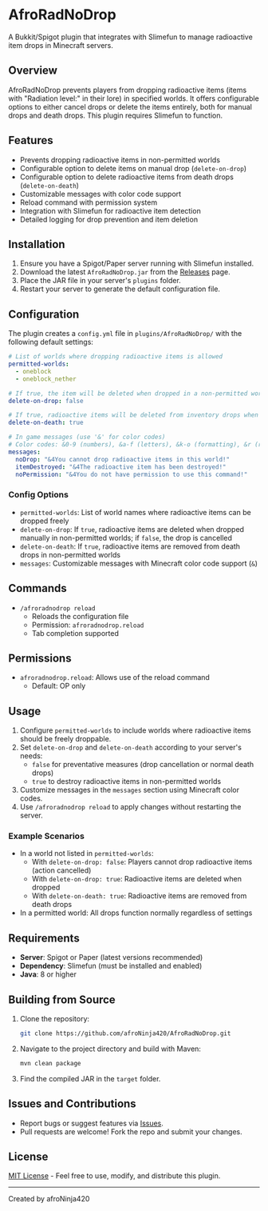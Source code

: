 # AfroRadNoDrop

A Bukkit/Spigot plugin that integrates with Slimefun to manage radioactive item drops in Minecraft servers.

## Overview

AfroRadNoDrop prevents players from dropping radioactive items (items with "Radiation level:" in their lore) in specified worlds. It offers configurable options to either cancel drops or delete the items entirely, both for manual drops and death drops. This plugin requires Slimefun to function.

## Features

- Prevents dropping radioactive items in non-permitted worlds
- Configurable option to delete items on manual drop (`delete-on-drop`)
- Configurable option to delete radioactive items from death drops (`delete-on-death`)
- Customizable messages with color code support
- Reload command with permission system
- Integration with Slimefun for radioactive item detection
- Detailed logging for drop prevention and item deletion

## Installation

1. Ensure you have a Spigot/Paper server running with Slimefun installed.
2. Download the latest `AfroRadNoDrop.jar` from the [Releases](https://github.com/afroNinja420/AfroRadNoDrop/releases) page.
3. Place the JAR file in your server's `plugins` folder.
4. Restart your server to generate the default configuration file.

## Configuration

The plugin creates a `config.yml` file in `plugins/AfroRadNoDrop/` with the following default settings:

```yaml
# List of worlds where dropping radioactive items is allowed
permitted-worlds:
  - oneblock
  - oneblock_nether

# If true, the item will be deleted when dropped in a non-permitted world
delete-on-drop: false

# If true, radioactive items will be deleted from inventory drops when a player dies in a non-permitted world
delete-on-death: true

# In game messages (use '&' for color codes)
# Color codes: &0-9 (numbers), &a-f (letters), &k-o (formatting), &r (reset)
messages:
  noDrop: "&4You cannot drop radioactive items in this world!"
  itemDestroyed: "&4The radioactive item has been destroyed!"
  noPermission: "&4You do not have permission to use this command!"
```

### Config Options
- `permitted-worlds`: List of world names where radioactive items can be dropped freely
- `delete-on-drop`: If `true`, radioactive items are deleted when dropped manually in non-permitted worlds; if `false`, the drop is cancelled
- `delete-on-death`: If `true`, radioactive items are removed from death drops in non-permitted worlds
- `messages`: Customizable messages with Minecraft color code support (`&`)

## Commands

- `/afroradnodrop reload`
  - Reloads the configuration file
  - Permission: `afroradnodrop.reload`
  - Tab completion supported

## Permissions

- `afroradnodrop.reload`: Allows use of the reload command
  - Default: OP only

## Usage

1. Configure `permitted-worlds` to include worlds where radioactive items should be freely droppable.
2. Set `delete-on-drop` and `delete-on-death` according to your server's needs:
   - `false` for preventative measures (drop cancellation or normal death drops)
   - `true` to destroy radioactive items in non-permitted worlds
3. Customize messages in the `messages` section using Minecraft color codes.
4. Use `/afroradnodrop reload` to apply changes without restarting the server.

### Example Scenarios
- In a world not listed in `permitted-worlds`:
  - With `delete-on-drop: false`: Players cannot drop radioactive items (action cancelled)
  - With `delete-on-drop: true`: Radioactive items are deleted when dropped
  - With `delete-on-death: true`: Radioactive items are removed from death drops
- In a permitted world: All drops function normally regardless of settings

## Requirements

- **Server**: Spigot or Paper (latest versions recommended)
- **Dependency**: Slimefun (must be installed and enabled)
- **Java**: 8 or higher

## Building from Source

1. Clone the repository:
   ```bash
   git clone https://github.com/afroNinja420/AfroRadNoDrop.git
   ```
2. Navigate to the project directory and build with Maven:
   ```bash
   mvn clean package
   ```
3. Find the compiled JAR in the `target` folder.

## Issues and Contributions

- Report bugs or suggest features via [Issues](https://github.com/afroNinja420/AfroRadNoDrop/issues).
- Pull requests are welcome! Fork the repo and submit your changes.

## License

[MIT License](LICENSE) - Feel free to use, modify, and distribute this plugin.

---

Created by afroNinja420
